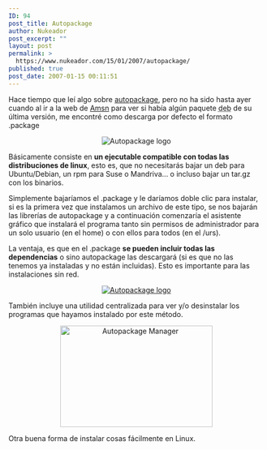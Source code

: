 ```yaml
---
ID: 94
post_title: Autopackage
author: Nukeador
post_excerpt: ""
layout: post
permalink: >
  https://www.nukeador.com/15/01/2007/autopackage/
published: true
post_date: 2007-01-15 00:11:51
---
```

Hace tiempo que leí algo sobre <a href="http://es.wikipedia.org/wiki/Autopackage" title="Wikipedia - Autopackage">autopackage</a>, pero no ha sido hasta ayer cuando al ir a la web de <a href="http://amsn-project.net/index.php" title="Amsn">Amsn</a> para ver si había algún paquete <abbr title="Un paquete para Ubuntu/Debian">deb</abbr> de su última versión, me encontré como descarga por defecto el formato .package

<div style="text-align: center"><img src="http://autopackage.org/gfx/logo_large.png" alt="Autopackage logo" /></div>

Básicamente consiste en <strong>un ejecutable compatible con todas las distribuciones de linux</strong>, esto es, que no necesitarás bajar un deb para Ubuntu/Debian, un rpm para Suse o Mandriva... o incluso bajar un tar.gz con los binarios. 

Simplemente bajaríamos el .package y le daríamos doble clic para instalar, si es la primera vez que instalamos un archivo de este tipo, se nos bajarán las librerías de autopackage y a continuación comenzaría el asistente gráfico que instalará el programa tanto sin permisos de administrador para un solo usuario (en el home) o con ellos para todos (en el /urs).

La ventaja, es que en el .package <strong>se pueden incluir todas las dependencias</strong> o sino autopackage las descargará (si es que no las tenemos ya instaladas y no están incluidas). Esto es importante para las instalaciones sin red.

<div style="text-align: center"><a href="http://upload.wikimedia.org/wikipedia/commons/f/f8/Autopackage_screenshot.png" rel="lightbox[autopackage]"><img src="http://upload.wikimedia.org/wikipedia/commons/thumb/f/f8/Autopackage_screenshot.png/250px-Autopackage_screenshot.png" alt="Autopackage logo" /></a></div>

También incluye una utilidad centralizada para ver y/o desinstalar los programas que hayamos instalado por este método.

<div style="text-align: center"><a href="http://lwn.net/images/ns/autopackage.manager.png" rel="lightbox[autopackage]"><img src="http://lwn.net/images/ns/autopackage.manager.png" width="300" height="200" alt="Autopackage Manager" /></a></div>

Otra buena forma de instalar cosas fácilmente en Linux.